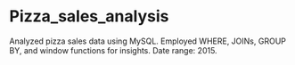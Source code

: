 # Pizza_sales_analysis
Analyzed pizza sales data using MySQL. Employed WHERE, JOINs, GROUP BY, and window functions for insights. Date range: 2015.
